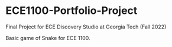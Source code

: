 # ECE1100-Portfolio-Project
Final Project for ECE Discovery Studio at Georgia Tech (Fall 2022)

Basic game of Snake for ECE 1100. 
